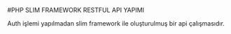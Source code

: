 #PHP SLIM FRAMEWORK RESTFUL API YAPIMI

Auth işlemi yapılmadan slim framework ile oluşturulmuş bir api çalışmasıdır.
